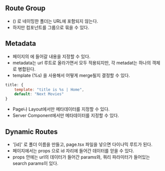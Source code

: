 ## Route Group
- () 로 네이밍한 폴더는 URL에 포함되지 않는다.
- 하지만 컴포넌트를 그룹으로 묶을 수 있다.

## Metadata
- 페이지의 <head>에 들어갈 내용을 지정할 수 있다.
- metadata는 url 루트로 올라가면서 모두 적용되지만, 각 metadat는 하나의 객체로 병합된다.
- template (%s) 을 사용해서 어떻게 merge될지 결정할 수 있다.
```javascript
title: {
    template: "title is %s | Home",
    default: "Next Movies"
}
```
- Page나 Layout에서만 메타데이터를 지정할 수 있다.
- Server Component에서만 메타데이터를 지정할 수 있다.

## Dynamic Routes
- '[id]' 로 폴더 이름을 만들고, page.tsx 파일을 넣으면 다이나믹 루트가 된다.
- 페이지에서는 props 으로 id 자리에 들어간 데이터를 얻을 수 있다.
- props 안에는 url의 데이터가 들어간 params와, 쿼리 파라미터가 들어있는 search params이 있다.
